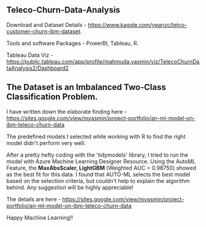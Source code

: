 ## Teleco-Churn-Data-Analysis

Download and Dataset Details - https://www.kaggle.com/yeanzc/telco-customer-churn-ibm-dataset.

Tools and software Packages - PowerBI, Tableau, R.

Tableau Data Viz - https://public.tableau.com/app/profile/mahmuda.yasmin/viz/TelecoChurnDataAnalysis2/Dashboard2

## The Dataset is an Imbalanced Two-Class Classification Problem. 

I have written down the elaborate finding here - https://sites.google.com/view/myasmin/project-portfolio/an-ml-model-on-ibm-teleco-churn-data

The predefined models I selected while working with R to find the right model didn't perform very well.

After a pretty hefty coding with the 'tidymodels' library, I tried to run the model with Azure Machine Learning Designer Resource. Using the AutoML Feature, the **MaxAbsScaler, LightGBM** (Weighted AUC = 0.98750) showed as the best fit for this data. I found that AUTO-ML selects the best model based on the selection criteria, but couldn't help to explain the algorithm behind. Any suggestion will be highly appreciable!

The details are here - https://sites.google.com/view/myasmin/project-portfolio/an-ml-model-on-ibm-teleco-churn-data

Happy Machine Learning!!
